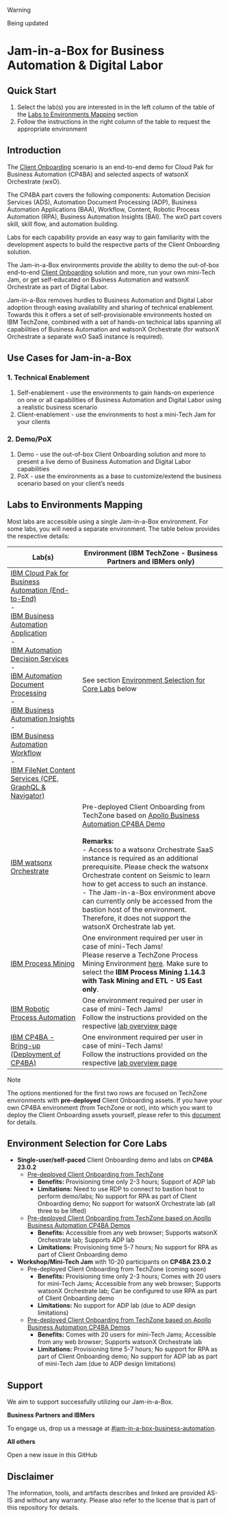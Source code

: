 > [!WARNING]
>
> Being updated

# Jam-in-a-Box for Business Automation & Digital Labor

## Quick Start

1. Select the lab(s) you are interested in in the left column of the table of the [Labs to Environments Mapping](#labs-to-environments-mapping) section
2. Follow the instructions in the right column of the table to request the appropriate environment



## Introduction

The [Client Onboarding](https://github.com/IBM/cp4ba-client-onboarding-scenario) scenario is an end-to-end demo for Cloud Pak for Business Automation (CP4BA) and selected aspects of watsonX Orchestrate (wxO). 

The CP4BA part covers the following components: Automation Decision Services (ADS), Automation Document Processing (ADP), Business Automation Applications (BAA), Workflow, Content, Robotic Process Automation (RPA), Business Automation Insights (BAI). The wxO part covers skill, skill flow, and automation building.

Labs for each capability provide an easy way to gain familiarity with the development aspects to build the respective parts of the Client Onboarding solution.

The Jam-in-a-Box environments provide the ability to demo the out-of-box end-to-end [Client Onboarding](https://github.com/IBM/cp4ba-client-onboarding-scenario) solution and more, run your own mini-Tech Jam, or get self-educated on Business Automation and watsonX Orchestrate as part of Digital Labor.

Jam-in-a-Box removes hurdles to Business Automation and Digital Labor adoption through easing availability and sharing of technical enablement. Towards this it offers a set of self-provisionable environments hosted on IBM TechZone, combined with a set of hands-on technical labs spanning all capabilities of Business Automation and watsonX Orchestrate (for watsonX Orchestrate a separate wxO SaaS instance is required).



## Use Cases for Jam-in-a-Box

### 1. Technical Enablement

1. Self-enablement - use the environments to gain hands-on experience on one or all capabilities of Business Automation and Digital Labor using a realistic business scenario
2. Client-enablement - use the environments to host a mini-Tech Jam for your clients

### 2. Demo/PoX

1. Demo - use the out-of-box Client Onboarding solution and more to present a live demo of Business Automation and Digital Labor capabilities
2. PoX - use the environments as a base to customize/extend the business scenario based on your client’s needs



## Labs to Environments Mapping

Most labs are accessible using a single Jam-in-a-Box environment. For some labs, you will need a separate environment. The table below provides the respective details:

| Lab(s)                                                       | Environment (IBM TechZone - Business Partners and IBMers only) |
| ------------------------------------------------------------ | ------------------------------------------------------------ |
| [IBM Cloud Pak for Business Automation (End-to-End)](https://github.com/IBM/cp4ba-labs/blob/main/23.0.2/IBM%20Cloud%20Pak%20for%20Business%20Automation%20(End-to-End)) <br/>-<br/>[IBM Business Automation Application](https://github.com/IBM/cp4ba-labs/blob/main/23.0.2/Business%20Automation%20Application) <br/>-<br/>[IBM Automation Decision Services](https://github.com/IBM/cp4ba-labs/blob/main/23.0.2/Decisions) <br/>-<br/>[IBM Automation Document Processing](https://github.com/IBM/cp4ba-labs/blob/main/23.0.2/Document%20Processing)<br/>-<br/>[IBM Business Automation Insights](https://github.com/IBM/cp4ba-labs/blob/main/23.0.2/Business%20Automation%20Insights)<br/>-<br/>[IBM Business Automation Workflow](https://github.com/IBM/cp4ba-labs/blob/main/23.0.2/Workflow)<br/>-<br/>[IBM FileNet Content Services (CPE, GraphQL & Navigator)](https://github.com/IBM/cp4ba-labs/blob/main/23.0.2/Content) | See section [Environment Selection for Core Labs](#environment-selection-for-core-labs) below |
| [IBM watsonx Orchestrate](https://github.com/IBM/cp4ba-labs/tree/main/23.0.2/watsonx%20Orchestrate) | Pre-deployed Client Onboarding from TechZone based on [Apollo Business Automation CP4BA Demo](/Solutions/Client%20Onboarding/README_2302_ApolloBA_CP4BADemos.md)<br/><br/> **Remarks:**<br/>- Access to a watsonx Orchestrate SaaS instance is required as an additional prerequisite. Please check the watsonx Orchestrate content on Seismic to learn how to get access to such an instance.<br/>- The Jam-in-a-Box environment above can currently only be accessed from the bastion host of the environment. Therefore, it does not support the watsonX Orchestrate lab yet. |
| [IBM Process Mining](https://github.com/IBM/cp4ba-labs/blob/main/23.0.2/Process%20Mining) | One environment required per user in case of mini-Tech Jams!<br/>Please reserve a TechZone Process Mining Environment [here](https://techzone.ibm.com/collection/process-mining-with-task-mining-demo-and-etl/environments). Make sure to select the **IBM Process Mining 1.14.3 with Task Mining and ETL - US East only**. |
| [IBM Robotic Process Automation](https://github.com/IBM/cp4ba-labs/blob/main/23.0.2/Robotic%20Process%20Automation) | One environment required per user in case of mini-Tech Jams!<br/>Follow the instructions provided on the respective [lab overview page](https://github.com/IBM/cp4ba-labs/tree/main/23.0.2/Robotic%20Process%20Automation) |
| [IBM CP4BA - Bring-up (Deployment of CP4BA)](https://github.com/IBM/cp4ba-labs/tree/main/23.0.2/Bring-up) | One environment required per user in case of mini-Tech Jams!<br/>Follow the instructions provided on the respective [lab overview page](https://github.com/IBM/cp4ba-labs/tree/main/23.0.2/Bring-up) |

> [!NOTE]
>
> The options mentioned for the first two rows are focused on TechZone environments with **pre-deployed** Client Onboarding assets. If you have your own CP4BA environment (from TechZone or not), into which you want to deploy the Client Onboarding assets yourself, please refer to this [document](README_other.md) for details.



## Environment Selection for Core Labs

- **Single-user/self-paced** Client Onboarding demo and labs on **CP4BA 23.0.2**
  - [Pre-deployed Client Onboarding from TechZone](/Solutions/Client%20Onboarding/README.md)
    - **Benefits:** Provisioning time only 2-3 hours; Support of ADP lab
    - **Limitations:** Need to use RDP to connect to bastion host to perform demo/labs; No support for RPA as part of Client Onboarding demo; No support for watsonX Orchestrate lab (all three to be lifted)
  - [Pre-deployed Client Onboarding from TechZone based on Apollo Business Automation CP4BA Demos](/Solutions/Client%20Onboarding/README_2302_ApolloBA_CP4BADemos.md)
    - **Benefits:** Accessible from any web browser; Supports watsonX Orchestrate lab; Supports ADP lab
    - **Limitations:** Provisioning time 5-7 hours; No support for RPA as part of Client Onboarding demo
- **Workshop/Mini-Tech Jam** with 10-20 participants on **CP4BA 23.0.2**
  - Pre-deployed Client Onboarding from TechZone (coming soon)
    - **Benefits:** Provisioning time only 2-3 hours; Comes with 20 users for mini-Tech Jams; Accessible from any web browser; Supports watsonX Orchestrate lab; Can be configured to use RPA as part of Client Onboarding demo
    - **Limitations:** No support for ADP lab (due to ADP design limitations)
  - [Pre-deployed Client Onboarding from TechZone based on Apollo Business Automation CP4BA Demos](/Solutions/Client%20Onboarding/README_2302_ApolloBA_CP4BADemos.md)
    - **Benefits:** Comes with 20 users for mini-Tech Jams; Accessible from any web browser; Supports watsonX Orchestrate lab
    - **Limitations:** Provisioning time 5-7 hours; No support for RPA as part of Client Onboarding demo; No support for ADP lab as part of mini-Tech Jam (due to ADP design limitations)



## Support

We aim to support successfully utilizing our Jam-in-a-Box.

**Business Partners and IBMers**

To engage us, drop us a message at [#jam-in-a-box-business-automation](https://ibm-cloudpak-partners.slack.com/archives/C04SMFNLA3T).

**All others**

Open a new issue in this GitHub



## Disclaimer

The information, tools, and artifacts describes and linked are provided AS-IS and without any warranty. Please also refer to the license that is part of this repository for details.
